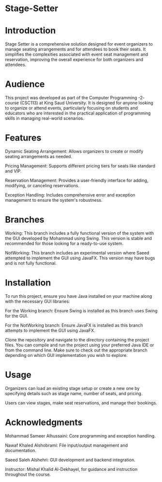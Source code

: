 # Stage-Setter

# Introduction
Stage Setter is a comprehensive solution designed for event organizers to manage seating arrangements and for attendees to book their seats. It simplifies the complexities associated with event seat management and reservation, improving the overall experience for both organizers and attendees.

# Audience
This project was developed as part of the Computer Programming -2- course (CSC113) at King Saud University. It is designed for anyone looking to organize or attend events, particularly focusing on students and educators who are interested in the practical application of programming skills in managing real-world scenarios.

# Features
Dynamic Seating Arrangement: Allows organizers to create or modify seating arrangements as needed.

Pricing Management: Supports different pricing tiers for seats like standard and VIP.

Reservation Management: Provides a user-friendly interface for adding, modifying, or canceling reservations.

Exception Handling: Includes comprehensive error and exception management to ensure the system's robustness.

# Branches
Working: This branch includes a fully functional version of the system with the GUI developed by Mohammad using Swing. This version is stable and recommended for those looking for a ready-to-use system.

NotWorking: This branch includes an experimental version where Saeed attempted to implement the GUI using JavaFX. This version may have bugs and is not fully functional.

# Installation
To run this project, ensure you have Java installed on your machine along with the necessary GUI libraries:

For the Working branch: Ensure Swing is installed as this branch uses Swing for the GUI.

For the NotWorking branch: Ensure JavaFX is installed as this branch attempts to implement the GUI using JavaFX.

Clone the repository and navigate to the directory containing the project files. You can compile and run the project using your preferred Java IDE or from the command line. Make sure to check out the appropriate branch depending on which GUI implementation you wish to explore.
# Usage
Organizers can load an existing stage setup or create a new one by specifying details such as stage name, number of seats, and pricing.

Users can view stages, make seat reservations, and manage their bookings.

# Acknowledgments
Mohammad Sameer Alhussaini: Core programming and exception handling.

Nawaf Khaled Alshobrami: File input/output management and documentation.

Saeed Saleh Alshehri: GUI development and backend integration.

Instructor: Mishal Khalid Al-Dekhayel, for guidance and instruction throughout the course.
